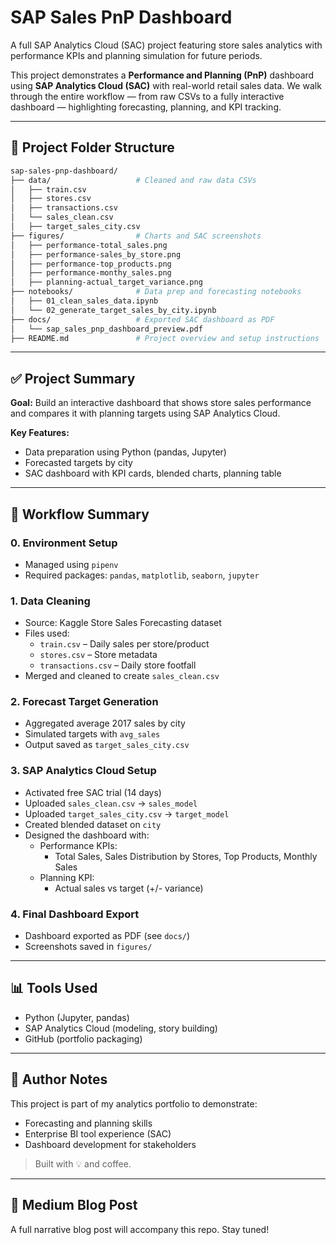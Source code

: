 # SAP Sales PnP Dashboard

A full SAP Analytics Cloud (SAC) project featuring store sales analytics with performance KPIs and planning simulation for future periods.

This project demonstrates a **Performance and Planning (PnP)** dashboard using **SAP Analytics Cloud (SAC)** with real-world retail sales data. We walk through the entire workflow — from raw CSVs to a fully interactive dashboard — highlighting forecasting, planning, and KPI tracking.

---

## 📁 Project Folder Structure

```bash
sap-sales-pnp-dashboard/
├── data/                   # Cleaned and raw data CSVs
│   ├── train.csv
│   ├── stores.csv
│   ├── transactions.csv
│   └── sales_clean.csv
│   ├── target_sales_city.csv
├── figures/                # Charts and SAC screenshots
│   ├── performance-total_sales.png
│   ├── performance-sales_by_store.png
│   ├── performance-top_products.png
│   ├── performance-monthy_sales.png
│   ├── planning-actual_target_variance.png
├── notebooks/              # Data prep and forecasting notebooks
│   ├── 01_clean_sales_data.ipynb
│   └── 02_generate_target_sales_by_city.ipynb
├── docs/                   # Exported SAC dashboard as PDF
│   └── sap_sales_pnp_dashboard_preview.pdf
├── README.md               # Project overview and setup instructions
```

---

## ✅ Project Summary

**Goal:** Build an interactive dashboard that shows store sales performance and compares it with planning targets using SAP Analytics Cloud.

**Key Features:**

- Data preparation using Python (pandas, Jupyter)
- Forecasted targets by city
- SAC dashboard with KPI cards, blended charts, planning table

---

## 🔄 Workflow Summary


### 0. Environment Setup

- Managed using `pipenv`
- Required packages: `pandas`, `matplotlib`, `seaborn`, `jupyter`

### 1. Data Cleaning

- Source: Kaggle Store Sales Forecasting dataset
- Files used:
  - `train.csv` – Daily sales per store/product
  - `stores.csv` – Store metadata
  - `transactions.csv` – Daily store footfall
- Merged and cleaned to create `sales_clean.csv`

### 2. Forecast Target Generation

- Aggregated average 2017 sales by city
- Simulated targets with `avg_sales`
- Output saved as `target_sales_city.csv`

### 3. SAP Analytics Cloud Setup

- Activated free SAC trial (14 days)
- Uploaded `sales_clean.csv` → `sales_model`
- Uploaded `target_sales_city.csv` → `target_model`
- Created blended dataset on `city`
- Designed the dashboard with:
  - Performance KPIs:
    - Total Sales, Sales Distribution by Stores, Top Products, Monthly Sales
  - Planning KPI:
    - Actual sales vs target (+/- variance)

### 4. Final Dashboard Export

- Dashboard exported as PDF (see `docs/`)
- Screenshots saved in `figures/`

---

## 📊 Tools Used

- Python (Jupyter, pandas)
- SAP Analytics Cloud (modeling, story building)
- GitHub (portfolio packaging)

---

## 📝 Author Notes

This project is part of my analytics portfolio to demonstrate:

- Forecasting and planning skills
- Enterprise BI tool experience (SAC)
- Dashboard development for stakeholders

> Built with 💡 and coffee.

---

## 🔗 Medium Blog Post

A full narrative blog post will accompany this repo. Stay tuned!

